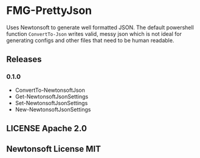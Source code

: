 # FMG-PrettyJson

Uses Newtonsoft to generate well formatted JSON. The default powershell function
`ConvertTo-Json` writes valid, messy json which is not ideal for generating configs
and other files that need to be human readable.



## Releases

### 0.1.0

 - ConvertTo-NewtonsoftJson 
 - Get-NewtonsoftJsonSettings
 - Set-NewtonsoftJsonSettings
 - New-NewtonsoftJsonSettings

 ## LICENSE Apache 2.0
 ## Newtonsoft License MIT